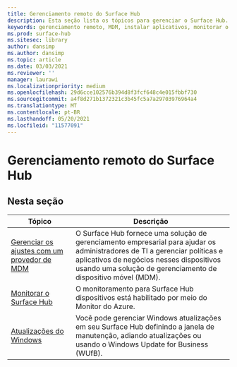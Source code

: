 ```yaml
---
title: Gerenciamento remoto do Surface Hub
description: Esta seção lista os tópicos para gerenciar o Surface Hub.
keywords: gerenciamento remoto, MDM, instalar aplicativos, monitorar o Surface Hub, Operations Management Suite, OMS
ms.prod: surface-hub
ms.sitesec: library
author: dansimp
ms.author: dansimp
ms.topic: article
ms.date: 03/03/2021
ms.reviewer: ''
manager: laurawi
ms.localizationpriority: medium
ms.openlocfilehash: 29d6cce102576b394d8f3fcf648c4e015fbbf730
ms.sourcegitcommit: a4f8d271b1372321c3b45fc5a7a29703976964a4
ms.translationtype: MT
ms.contentlocale: pt-BR
ms.lasthandoff: 05/20/2021
ms.locfileid: "11577091"
---
```

# <a name="remote-surface-hub-management"></a>Gerenciamento remoto do Surface Hub

## <a name="in-this-section"></a>Nesta seção

|Tópico | Descrição|
| ------ | --------------- |
| [Gerenciar os ajustes com um provedor de MDM]( https://technet.microsoft.com/itpro/surface-hub/manage-settings-with-mdm-for-surface-hub) | O Surface Hub fornece uma solução de gerenciamento empresarial para ajudar os administradores de TI a gerenciar políticas e aplicativos de negócios nesses dispositivos usando uma solução de gerenciamento de dispositivo móvel (MDM).|
| [Monitorar o Surface Hub](monitor-surface-hub.md) | O monitoramento para Surface Hub dispositivos está habilitado por meio do Monitor do Azure.|
| [Atualizações do Windows](manage-windows-updates-for-surface-hub.md) | Você pode gerenciar Windows atualizações em seu Surface Hub definindo a janela de manutenção, adiando atualizações ou usando o Windows Update for Business (WUfB).|
